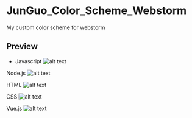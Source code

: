 # JunGuo_Color_Scheme_Webstorm
My custom color scheme for webstorm

## Preview
* Javascript
![alt text](https://raw.githubusercontent.com/gjuoun/JunGuo_Color_Scheme_Webstorm/master/javascript.png "Javascript")

Node.js
![alt text](https://raw.githubusercontent.com/gjuoun/JunGuo_Color_Scheme_Webstorm/master/nodejs.png "Node.js")

HTML
![alt text](https://raw.githubusercontent.com/gjuoun/JunGuo_Color_Scheme_Webstorm/master/html.png "HTML")

CSS
![alt text](https://raw.githubusercontent.com/gjuoun/JunGuo_Color_Scheme_Webstorm/master/css.png "CSS")

Vue.js
![alt text](https://raw.githubusercontent.com/gjuoun/JunGuo_Color_Scheme_Webstorm/master/vue.png "Vue.js")
